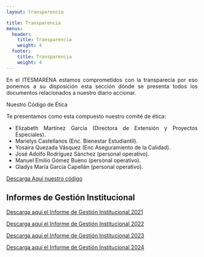```yaml
---
layout: transparencia

title: Transparencia
menus:
  header:
    title: Transparencia
    weight: 4
  footer:
    title: Transparencia
    weight: 4
---
```

<p style="text-align: justify;">En el ITESMARENA estamos comprometidos con la transparecia por eso ponemos a su disposici&oacute;n esta secci&oacute;n d&oacute;nde se presenta todos los documentos relacionados a nuestro diario accionar.</p>
<p style="text-align: justify;">Nuestro C&oacute;digo de &Eacute;tica</p>
<p style="text-align: justify;">Te presentamos como esta compuesto nuestro comit&eacute; de &eacute;tica:</p>
<ul>
<li style="text-align: justify;">Elizabeth Mart&iacute;nez Garc&iacute;a (Directora de Extensi&oacute;n y Proyectos Especiales).</li>
<li style="text-align: justify;">Marielys Castellanos (Enc. Bienestar Estudiantil).</li>
<li style="text-align: justify;">Yosaira Quezada V&aacute;squez (Enc Aseguramiento de la Calidad).</li>
<li style="text-align: justify;">Jos&eacute; Adolfo Rodr&iacute;guez S&aacute;nchez (personal operativo).</li>
<li style="text-align: justify;">Manuel Emilio G&oacute;mez Bueno (personal operativo).</li>
<li style="text-align: justify;">Gladys Mar&iacute;a Garc&iacute;a Capell&aacute;n (personal operativo).</li>
</ul>
<p><a href="https://res.cloudinary.com/duuonteo7/image/upload/v1660308696/Marco%20Normativo/3/C%C3%93DIGO_DE_%C3%89TICA.pdf" target="_blank" rel="noopener">Descarga Aqu&iacute; nuestro c&oacute;digo</a></p>
<p></p>
<h2><strong>Informes de Gesti&oacute;n Institucional</strong></h2>
<p><a href="https://res.cloudinary.com/duuonteo7/image/upload/v1674997701/Informes%20Gestion%20Institucional/Informe_Memoria_de_Gesti%C3%B3n_Institucional_2021.pdf">Descarga aqu&iacute; el Informe de Gesti&oacute;n Institucional 2021</a></p>
<p><a href="https://res.cloudinary.com/duuonteo7/image/upload/v1674997706/Informes%20Gestion%20Institucional/Informe_de_Gesti%C3%B3n_Institucional_2022.pdf">Descarga aqu&iacute; el Informe de Gesti&oacute;n Institucional 2022</a></p>
<p><a href="https://res.cloudinary.com/duuonteo7/image/upload/v1733593289/Informe%20de%20Gesti%C3%B3n%20Institucional%202023/Informe_Gestion_2023.pdf">Descarga aqu&iacute; el Informe de Gesti&oacute;n Institucional 2023</a></p>
<p></p>
<p><a href="https://res.cloudinary.com/duuonteo7/image/upload/v1742224641/Informe_de_Gesti%C3%B3n_Institucional_ITESMARENA_2024_xuzqsw.pdf">Descarga aqu&iacute; el Informe de Gesti&oacute;n Institucional 2024</a></p>
<p></p>
<p style="text-align: justify;"></p>
<p style="text-align: justify;"><strong></strong></p>
